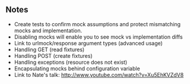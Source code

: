 ## Notes

- Create tests to confirm mock assumptions and protect mismatching mocks and implementation.
- Disabling mocks will enable you to see mock vs implementation diffs
- Link to urlmock/response argument types (advanced usage)
- Handling GET (read fixtures)
- Handling POST (create fixtures)
- Handling exceptions (resource does not exist)
- Encapsulating mocks behind configuration variable
- Link to Nate's talk: http://www.youtube.com/watch?v=Xu5EhKVZdV8
